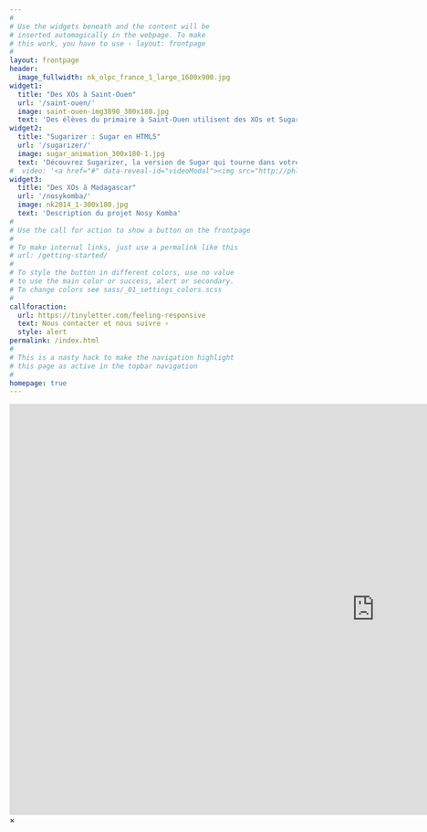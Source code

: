 ```yaml
---
#
# Use the widgets beneath and the content will be
# inserted automagically in the webpage. To make
# this work, you have to use › layout: frontpage
#
layout: frontpage
header:
  image_fullwidth: nk_olpc_france_1_large_1600x900.jpg
widget1:
  title: "Des XOs à Saint-Ouen"
  url: '/saint-ouen/'
  image: saint-ouen-img3890_300x180.jpg
  text: 'Des élèves du primaire à Saint-Ouen utilisent des XOs et Sugar'
widget2:
  title: "Sugarizer : Sugar en HTML5"
  url: '/sugarizer/'
  image: sugar_animation_300x180-1.jpg
  text: 'Découvrez Sugarizer, la version de Sugar qui tourne dans votre navigateur'
#  video: '<a href="#" data-reveal-id="videoModal"><img src="http://phlow.github.io/feeling-responsive/images/start-video-feeling-responsive-302x182.jpg" width="302" height="182" alt=""/></a>'
widget3:
  title: "Des XOs à Madagascar"
  url: '/nosykomba/'
  image: nk2014_1-300x180.jpg
  text: 'Description du projet Nosy Komba'
#
# Use the call for action to show a button on the frontpage
#
# To make internal links, just use a permalink like this
# url: /getting-started/
#
# To style the button in different colors, use no value
# to use the main color or success, alert or secondary.
# To change colors see sass/_01_settings_colors.scss
#
callforaction:
  url: https://tinyletter.com/feeling-responsive
  text: Nous contacter et nous suivre ›
  style: alert
permalink: /index.html
#
# This is a nasty hack to make the navigation highlight
# this page as active in the topbar navigation
#
homepage: true
---
```


<div id="videoModal" class="reveal-modal large" data-reveal="">
  <div class="flex-video widescreen vimeo" style="display: block;">
    <iframe width="1280" height="720" src="https://www.youtube.com/embed/3b5zCFSmVvU" frameborder="0" allowfullscreen></iframe>
  </div>
  <a class="close-reveal-modal">&#215;</a>
</div>
